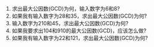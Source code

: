 

1. 求出最大公因数(GCD)为何，输入数字为6和8?
2. 如果我有输入数字为28和35，求出最大公因数(GCD)为何?
3. 输入数字为210和45，求出最大公因数(GCD)为何?
4. 如果我要求出104和910的最大公因数(GCD)，应该怎么做?
5. 如果我有输入数字为22和121，求出最大公因数(GCD)为何?